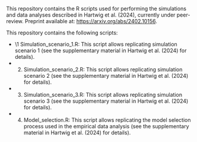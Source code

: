 This repository contains the R scripts used for performing the simulations and data analyses described in Hartwig et al. (2024), currently under peer-review. Preprint available at: https://arxiv.org/abs/2402.10156.

This repository contains the following scripts:

- \1 Simulation_scenario_1.R: This script allows replicating simulation scenario 1 (see the supplementary material in Hartwig et al. (2024) for details).
- 2. Simulation_scenario_2.R: This script allows replicating simulation scenario 2 (see the supplementary material in Hartwig et al. (2024) for details).
- 3. Simulation_scenario_3.R: This script allows replicating simulation scenario 3 (see the supplementary material in Hartwig et al. (2024) for details).
- 4. Model_selection.R: This script allows replicating the model selection process used in the empirical data analysis (see the supplementary material in Hartwig et al. (2024) for details). 
